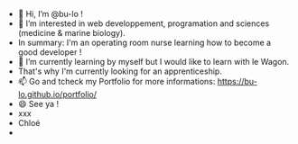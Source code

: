 - 👋 Hi, I’m @bu-lo !
- 👀 I’m interested in web developpement, programation and sciences (medicine & marine biology).
- In summary: I'm an operating room nurse learning how to become a good developer !
- 🌱 I’m currently learning by myself but I would like to learn with le Wagon.
- That's why I'm currently looking for an apprenticeship. 
- 📫 Go and tcheck my Portfolio for more informations: https://bu-lo.github.io/portfolio/
- 😄 See ya !
- xxx
- Chloé
- 
<!---
bu-lo/bu-lo is a ✨ special ✨ repository because its `README.md` (this file) appears on your GitHub profile.
You can click the Preview link to take a look at your changes.
--->
